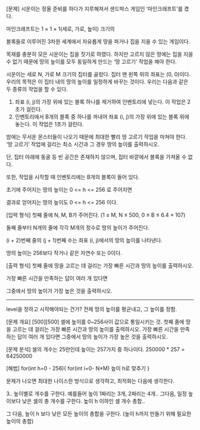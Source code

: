 [문제]
시운이는 정올 준비를 하다가 지루해져서 샌드박스 게임인 ‘마인크래프트’를 켰다. 

마인크래프트는 1 × 1 × 1(세로, 가로, 높이) 크기의 

블록들로 이루어진 3차원 세계에서 자유롭게 땅을 파거나 집을 지을 수 있는 게임이다.


목재를 충분히 모은 시운이는 집을 짓기로 하였다. 
하지만 고르지 않은 땅에는 집을 지을 수 없기 때문에 
땅의 높이를 모두 동일하게 만드는 ‘땅 고르기’ 작업을 해야 한다.

시운이는 세로 N, 가로 M 크기의 집터를 골랐다. 
집터 맨 왼쪽 위의 좌표는 (0, 0)이다. 
우리의 목적은 이 집터 내의 땅의 높이를 일정하게 바꾸는 것이다. 
우리는 다음과 같은 두 종류의 작업을 할 수 있다.

1. 좌표 (i, j)의 가장 위에 있는 블록 하나를 제거하여 인벤토리에 넣는다.
   이 작업은 2초가 걸린다.
2. 인벤토리에서 B개의 블록 중 하나를 꺼내어 좌표 (i, j)의 가장 위에 있는 블록 위에 놓는다.
   이 작업은 1초가 걸린다.

밤에는 무서운 몬스터들이 나오기 때문에 최대한 빨리 땅 고르기 작업을 마쳐야 한다. 
‘땅 고르기’ 작업에 걸리는 최소 시간과 그 경우 땅의 높이를 출력하시오.

단, 집터 아래에 동굴 등 빈 공간은 존재하지 않으며, 집터 바깥에서 블록을 가져올 수 없다. 

또한, 작업을 시작할 때 인벤토리에는 B개의 블록이 들어 있다. 

초기에 주어지는 땅의 높이는 0 <= h <= 256 로 주어지면

결과로 얻어지는 땅의 높이도 0 <= h <= 256 이다.


[입력 형식]
첫째 줄에 N, M, B가 주어진다. (1 ≤ M, N ≤ 500, 0 ≤ B ≤ 6.4 × 10​7)

 

둘째 줄부터 N개의 줄에 각각 M개의 정수로 땅의 높이가 주어진다. 

(i + 2)번째 줄의 (j + 1)번째 수는 좌표 (i, j)에서의 땅의 높이를 나타낸다. 

땅의 높이는 256보다 작거나 같은 자연수 또는 0이다.​ 


[출력 형식]
첫째 줄에 땅을 고르는 데 걸리는 가장 빠른 시간과 땅의 높이를 출력하시오. 

가장 빠른 시간을 만족하는 답이 여러 개 있다면 

그중에서 땅의 높이가 가장 높은 것을 출력하시오. 





---


level을 정하고 시작해야되는 건가?
전체 땅의 높이를 평균내고, 그 높이를 정함.


[문제 개요]
[500][500] 셀에 높이를 0~256사이 값으로 통일시키는 것.
첫째 줄에 땅을 고르는 데 걸리는 가장 빠른 시간과 땅의 높이를 출력하시오.
가장 빠른 시간을 만족하는 답이 여러 개 있다면
그중에서 땅의 높이가 가장 높은 것을 출력하시오.

[문제 분석]
셀의 개수는 25만인데 높이는 257가지 중 하나이다.
250000 * 257 = 64250000

[해법]
for(int h=0 - 256){
	for(int i=0- N*M) 높이 h로 맞추기
}

문제가 나오면 최대한 나이스한 방식으로 생각하고, 최적화는 다음에 생각한다.


 3..
높이별로 개수를 구한다. 예를들어 높이 1짜리는 3개, 2짜리는 4개..
그다음, 일정 높이보다 낮은 셀의 총 개수를 구한다. 높이 h 이하인 셀 개수 총합..

그 다음, 높이 h 보다 낮은 모든 높이의 총합을 구한다. (높이 h까지 만들기 위해 필요한 높이의 총합)
